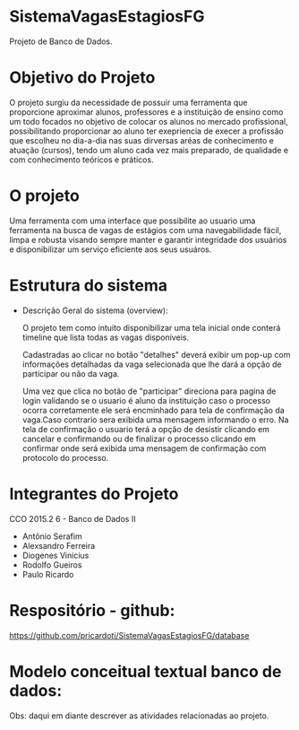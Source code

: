 # SistemaVagasEstagiosFG

  Projeto de Banco de Dados.

# Objetivo do Projeto

  O projeto surgiu da necessidade de possuir uma ferramenta que proporcione aproximar alunos, professores e a instituição de ensino como um todo focados no objetivo de colocar os alunos no mercado profissional, possibilitando proporcionar ao aluno ter exepriencia de execer a profissão que escolheu no dia-a-dia nas suas dirversas aréas de conhecimento e atuação (cursos), tendo um aluno cada vez mais preparado, de qualidade e com conhecimento teóricos e práticos.

# O projeto

  Uma ferramenta com uma interface que possibilite ao usuario uma ferramenta na busca de vagas de estágios com uma navegabilidade fácil, limpa e robusta visando sempre manter e garantir integridade dos usuários e disponibilizar um serviço eficiente aos seus usuáros.

# Estrutura do sistema

+ Descrição Geral do sistema (overview):

  O projeto tem como intuito disponibilizar uma tela inicial onde conterá timeline que lista todas as vagas disponiveis.
  
  Cadastradas ao clicar no botão "detalhes" deverá exibir um pop-up com informações detalhadas da vaga selecionada que lhe dará a opção de participar ou não da vaga.
  
  Uma vez que clica no botão de "participar" direciona para pagina de login validando se o usuario é aluno da instituição caso o processo ocorra corretamente ele será encminhado para tela de confirmação da vaga.Caso contrario sera exibida uma mensagem informando o erro. Na tela de confirmação o usuario terá a opção de desistir clicando em cancelar e confirmando ou de finalizar o processo clicando em confirmar onde será exibida uma mensagem de confirmação com protocolo do processo.
  
# Integrantes do Projeto

CCO 2015.2 6 - Banco de Dados II

  + Antônio Serafim
  + Alexsandro Ferreira
  + Diogenes Vinicius
  + Rodolfo Gueiros
  + Paulo Ricardo

# Respositório - github:

https://github.com/pricardoti/SistemaVagasEstagiosFG/database

# Modelo conceitual textual banco de dados:

Obs: daqui em diante descrever as atividades relacionadas ao projeto.
